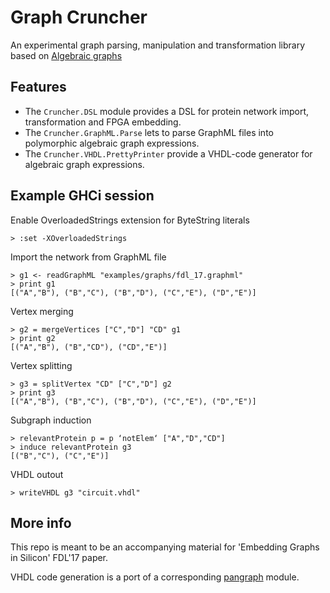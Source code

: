 # Graph Cruncher

An experimental graph parsing, manipulation and transformation library based on
[Algebraic graphs](http://hackage.haskell.org/package/algebraic-graphs/docs/Algebra-Graph.html)

## Features

* The `Cruncher.DSL` module provides a DSL for protein network import, transformation and FPGA embedding.
* The `Cruncher.GraphML.Parse` lets to parse GraphML files into polymorphic algebraic graph expressions.
* The `Cruncher.VHDL.PrettyPrinter` provide a VHDL-code generator for algebraic graph expressions.

## Example GHCi session

Enable OverloadedStrings extension for ByteString literals

```
> :set -XOverloadedStrings
```

Import the network from GraphML file

```
> g1 <- readGraphML "examples/graphs/fdl_17.graphml"
> print g1
[("A","B"), ("B","C"), ("B","D"), ("C","E"), ("D","E")]
```

Vertex merging

```
> g2 = mergeVertices ["C","D"] "CD" g1
> print g2
[("A","B"), ("B","CD"), ("CD","E")]
```

Vertex splitting

```
> g3 = splitVertex "CD" ["C","D"] g2
> print g3
[("A","B"), ("B","C"), ("B","D"), ("C","E"), ("D","E")]
```

Subgraph induction

```
> relevantProtein p = p ‘notElem‘ ["A","D","CD"]
> induce relevantProtein g3
[("B","C"), ("C","E")]
```

VHDL outout
```
> writeVHDL g3 "circuit.vhdl"
```

## More info

This repo is meant to be an accompanying material for 'Embedding Graphs in Silicon' FDL'17 paper.

VHDL code generation is a port of a corresponding [pangraph](https://github.com/tuura/pangraph/tree/master/src/Pangraph/VHDL) module.

